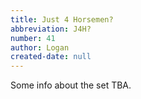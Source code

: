 ```yaml
---
title: Just 4 Horsemen?
abbreviation: J4H?
number: 41
author: Logan
created-date: null
---
```

Some info about the set TBA.
